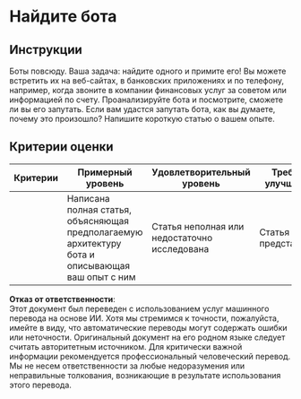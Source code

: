 # Найдите бота

## Инструкции

Боты повсюду. Ваша задача: найдите одного и примите его! Вы можете встретить их на веб-сайтах, в банковских приложениях и по телефону, например, когда звоните в компании финансовых услуг за советом или информацией по счету. Проанализируйте бота и посмотрите, сможете ли вы его запутать. Если вам удастся запутать бота, как вы думаете, почему это произошло? Напишите короткую статью о вашем опыте.

## Критерии оценки

| Критерии | Примерный уровень                                                                                      | Удовлетворительный уровень                   | Требует улучшения     |
| --------- | ----------------------------------------------------------------------------------------------------- | -------------------------------------------- | --------------------- |
|           | Написана полная статья, объясняющая предполагаемую архитектуру бота и описывающая ваш опыт с ним     | Статья неполная или недостаточно исследована | Статья не представлена |

**Отказ от ответственности**:  
Этот документ был переведен с использованием услуг машинного перевода на основе ИИ. Хотя мы стремимся к точности, пожалуйста, имейте в виду, что автоматические переводы могут содержать ошибки или неточности. Оригинальный документ на его родном языке следует считать авторитетным источником. Для критически важной информации рекомендуется профессиональный человеческий перевод. Мы не несем ответственности за любые недоразумения или неправильные толкования, возникающие в результате использования этого перевода.